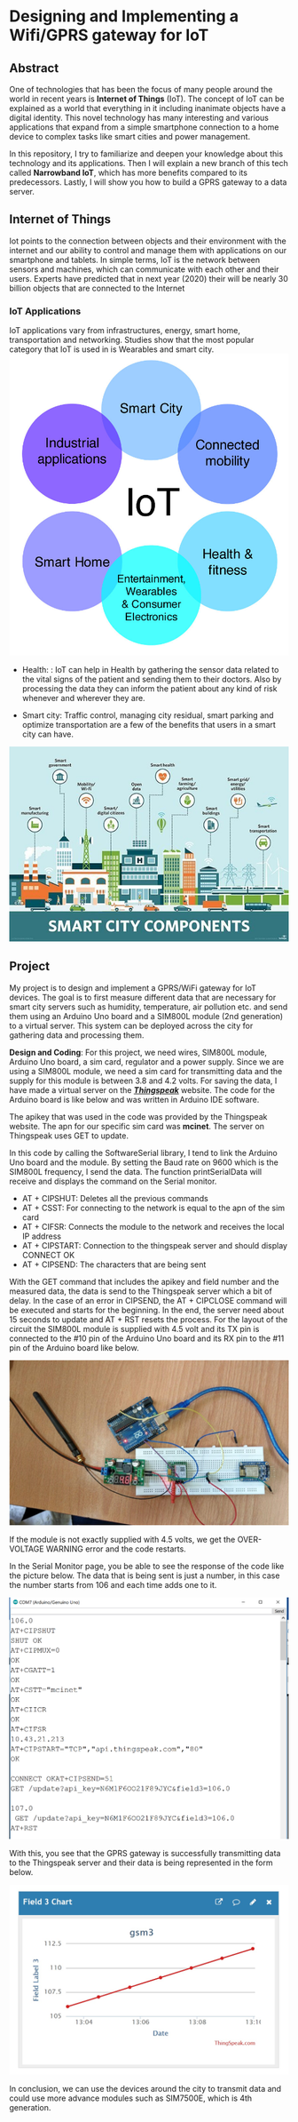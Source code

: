 # Designing and Implementing a Wifi/GPRS gateway for IoT
## Abstract
One of technologies that has been the focus of many people around the world in recent years is **Internet of Things** (IoT). The concept of IoT can be explained as a world that everything in it including inanimate objects have a digital identity. This novel technology has many interesting and various applications that expand from a simple smartphone connection to a home device to complex tasks like smart cities and power management. 

In this repository, I try to familiarize and deepen your knowledge about this technology and its applications. Then I will explain a new branch of this tech called **Narrowband IoT**, which has more benefits compared to its predecessors. Lastly, I will show you how to build a GPRS gateway to a data server.
## Internet of Things
Iot points to the connection between objects and their environment with the internet and our ability to control and manage them with applications on our smartphone and tablets. In simple terms, IoT is the network between sensors and machines, which can communicate with each other and their users. Experts have predicted that in next year (2020) their will be nearly 30 billion objects that are connected to the Internet
### IoT Applications
IoT applications vary from infrastructures, energy, smart home, transportation and networking. Studies show that the most popular category that IoT is used in is Wearables and smart city.
![Iot Applications](https://raw.githubusercontent.com/kiazamiri/IoT-Project/master/images/pic%201.jpg)
- Health: : IoT can help in Health by gathering the sensor data related to the vital signs of the patient and sending them to their doctors. Also by processing the data they can inform the patient about any kind of risk whenever and wherever they are.

- Smart city: Traffic control, managing city residual, smart parking and optimize transportation are a few of the benefits that users in a smart city can have.

![Smart City](https://raw.githubusercontent.com/kiazamiri/IoT-Project/master/images/iota-smart_city_components_desktop.jpg)
## Project
My project is to design and implement a GPRS/WiFi gateway for IoT devices. The goal is to first measure different data that are necessary for smart city servers such as humidity, temperature, air pollution etc. and send them using an Arduino Uno board and a SIM800L module (2nd generation) to a virtual server. This system can be deployed across the city for gathering data and processing them. 

**Design and Coding**: For this project, we need wires, SIM800L module, Arduino Uno board, a sim card, regulator and a power supply. Since we are using a SIM800L module, we need a sim card for transmitting data and the supply for this module is between 3.8 and 4.2 volts. For saving the data, I have made a virtual server on the [***Thingspeak***](https://thingspeak.com/) website. The code for the Arduino board is like below and was written in Arduino IDE software.

The apikey that was used in the code was provided by the Thingspeak website. The apn for our specific sim card was **mcinet**. The server on Thingspeak uses GET to update.

In this code by calling the SoftwareSerial library, I tend to link the Arduino Uno board and the module. By setting the Baud rate on 9600 which is the SIM800L frequency, I send the data. The function printSerialData will receive and displays the command on the Serial monitor. 

- AT + CIPSHUT: Deletes all the previous commands   
- AT + CSST: For connecting to the network is equal to the apn of the sim card
- AT + CIFSR: Connects the module to the network and receives the local IP address
- AT + CIPSTART: Connection to the thingspeak server and should display CONNECT OK
- AT + CIPSEND: The characters that are being sent

With the GET command that includes the apikey and field number and the measured data, the data is send to the Thingspeak server which a bit of delay. In the case of an error in CIPSEND, the AT + CIPCLOSE command will be executed and starts for the beginning. 
In the end, the server need about 15 seconds to update and AT + RST resets the process. For the layout of the circuit the SIM800L module is supplied with 4.5 volt and its TX pin is connected to the #10 pin of the Arduino Uno board and its RX pin to the #11 pin of the Arduino board like below.

![my board](https://raw.githubusercontent.com/kiazamiri/IoT-Project/master/images/pic%206.jpg)

If the module is not exactly supplied with 4.5 volts, we get the OVER-VOLTAGE WARNING error and the code restarts.

In the Serial Monitor page, you be able to see the response of the code like the picture below. The data that is being sent is just a number, in this case the number starts from 106 and each time adds one to it.

![serial monitor](https://raw.githubusercontent.com/kiazamiri/IoT-Project/master/images/pic%204.png)

With this, you see that the GPRS gateway is successfully transmitting data to the Thingspeak server and their data is being represented in the form below. 

![Thingspeak server](https://raw.githubusercontent.com/kiazamiri/IoT-Project/master/images/pic%205.jpg)

In conclusion, we can use the devices around the city to transmit data and could use more advance modules such as SIM7500E, which is 4th generation.
